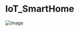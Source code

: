 # IoT_SmartHome

![image](https://github.com/user-attachments/assets/c6ce798d-5b1c-4c18-8a2d-95d22d86c457)
